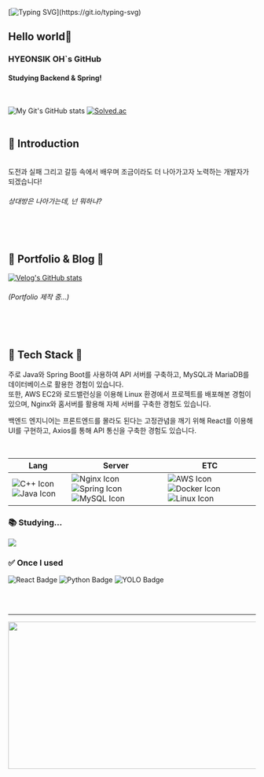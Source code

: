 [![Typing SVG](https://readme-typing-svg.demolab.com?font=Alkatra&weight=500&size=45&duration=4000&pause=3&color=6994CDEE&center=false&vCenter=false&multiline=true&repeat=true&width=1000&height=100&lines=Welcome+to+My+GitHub!)](https://git.io/typing-svg)

## Hello world👋
### HYEONSIK OH`s GitHub
#### Studying Backend & Spring!
<br>

![My Git's GitHub stats](https://github-readme-stats.vercel.app/api?username=Hyeonsik&show_icons=true&theme=radical) [![Solved.ac](http://mazassumnida.wtf/api/v2/generate_badge?boj=ks0689)](https://solved.ac/ks0689)
<br><br>

## 🎤 Introduction

<br>
도전과 실패 그리고 갈등 속에서 배우며 조금이라도 더 나아가고자 노력하는 개발자가 되겠습니다!

<h6> 상대방은 나아가는데, 넌 뭐하냐? </h6>

<br><br>

## 📝 Portfolio & Blog 📝
[![Velog's GitHub stats](https://velog-readme-stats.vercel.app/api?name=ks0689)](https://velog.io/@ks0689/posts)
<h6>(Portfolio 제작 중...)</h6>

<br><br>

## 🔨 Tech Stack 🔧
<p>
주로 Java와 Spring Boot를 사용하여 API 서버를 구축하고, MySQL과 MariaDB를 데이터베이스로 활용한 경험이 있습니다. <br>
또한, AWS EC2와 로드밸런싱을 이용해 Linux 환경에서 프로젝트를 배포해본 경험이 있으며, Nginx와 홈서버를 활용해 자체 서버를 구축한 경험도 있습니다.

백엔드 엔지니어는 프론트엔드를 몰라도 된다는 고정관념을 깨기 위해 React를 이용해 UI를 구현하고, Axios를 통해 API 통신을 구축한 경험도 있습니다.
</p>
<br>

| Lang  | Server | ETC |
| --- | -- | -- |
| <img src="https://img.icons8.com/color/35/c-plus-plus-logo.png" alt="C++ Icon"/>  <img src="https://img.icons8.com/color/35/java-coffee-cup-logo--v1.png" alt="Java Icon"/> | <img src="https://img.icons8.com/color/35/nginx.png" alt="Nginx Icon"/>  <img src="https://img.icons8.com/color/35/spring-logo.png" alt="Spring Icon"/> <img src="https://img.icons8.com/color/35/mysql-logo.png" alt="MySQL Icon"/>| <img src="https://img.icons8.com/color/35/amazon-web-services.png" alt="AWS Icon"/>  <img src="https://img.icons8.com/color/35/docker.png" alt="Docker Icon"/>  <img src="https://img.icons8.com/color/35/linux.png" alt="Linux Icon"/>|

### 📚 Studying...
<div>
  <img src="https://img.shields.io/badge/Kotlin-7F52FF.svg?style=flat-square&logo=kotlin&logoColor=white"/>
</div>

### ✅ Once I used
<div>
  <img src="https://img.shields.io/badge/React-61DAFB?style=flat-square&logo=react&logoColor=black" alt="React Badge"/>
  <img src="https://img.shields.io/badge/Python-3776AB?style=flat-square&logo=python&logoColor=white" alt="Python Badge"/>
  <img src="https://img.shields.io/badge/YOLO-0F2B46?style=flat-square&logo=deepl&logoColor=white" alt="YOLO Badge"/>
</div>

<br><br>

<hr>
<a href="https://github.com/devxb/gitanimals">
<img
  src="https://render.gitanimals.org/farms/HYEONSIKOH"
  width="600"
  height="300"
/>
</a>


